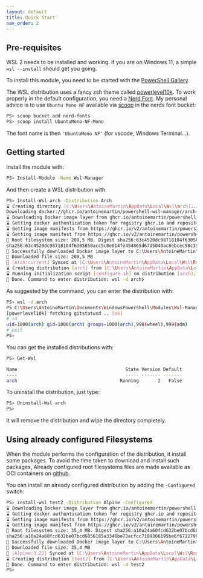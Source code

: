 ```yaml
---
layout: default
title: Quick Start
nav_order: 2
---
```


## Pre-requisites

WSL 2 needs to be installed and working. If you are on Windows 11, a simple
`wsl --install` should get you going.

To install this module, you need to be started with the
[PowerShell Gallery](https://docs.microsoft.com/en-us/powershell/scripting/gallery/getting-started?view=powershell-7.2).

The WSL distribution uses a fancy zsh theme called
[powerlevel10k](https://github.com/romkatv/powerlevel10k). To work properly in
the default configuration, you need a [Nerd Font](https://www.nerdfonts.com/).
My personal advice is to use `Ubuntu Mono NF` available via [scoop](scoop.sh) in
the nerds font bucket:

```bash
PS> scoop bucket add nerd-fonts
PS> scoop install UbuntuMono-NF-Mono
```

The font name is then `'UbuntuMono NF'` (for vscode, Windows Terminal...).

## Getting started

Install the module with:

```bash
PS> Install-Module -Name Wsl-Manager
```

And then create a WSL distribution with:

```bash
PS> Install-Wsl arch -Distribution Arch
⌛ Creating directory [C:\Users\AntoineMartin\AppData\Local\Wsl\arch]...
Downloading docker://ghcr.io/antoinemartin/powershell-wsl-manager/arch-base#latest to C:\Users\AntoineMartin\AppData\Local\Wsl\RootFS\arch.rootfs.tar.gz with filename arch-base
⌛ Downloading Docker image layer from ghcr.io/antoinemartin/powershell-wsl-manager/arch-base:latest...
⌛ Getting docker authentication token for registry ghcr.io and repository antoinemartin/powershell-wsl-manager/arch-base...
⌛ Getting image manifests from https://ghcr.io/v2/antoinemartin/powershell-wsl-manager/arch-base/manifests/latest...
⌛ Getting image manifest from https://ghcr.io/v2/antoinemartin/powershell-wsl-manager/arch-base/manifests/sha256:6cb57ed1bcb10105054b1e301afa5cf8e067dc18e1946c5b5f421e8074acbb3d...
👀 Root filesystem size: 209,5 MB. Digest sha256:63c4520dc98718104f6305850acc5c8e014fe454865d67d5040ac8ebcec98c35. Downloading...
sha256:63c4520dc98718104f6305850acc5c8e014fe454865d67d5040ac8ebcec98c35 (209,5 MB) [======================================================================================================================] 100%
🎉 Successfully downloaded Docker image layer to C:\Users\AntoineMartin\AppData\Local\Wsl\RootFS\arch.rootfs.tar.gz.tmp
👀 Downloaded file size: 209,5 MB
🎉 [Arch:current] Synced at [C:\Users\AntoineMartin\AppData\Local\Wsl\RootFS\arch.rootfs.tar.gz].
⌛ Creating distribution [arch] from [C:\Users\AntoineMartin\AppData\Local\Wsl\RootFS\arch.rootfs.tar.gz]...
⌛ Running initialization script [configure.sh] on distribution [arch]...
🎉 Done. Command to enter distribution: wsl -d arch❯
```

As suggested by the command, you can enter the distribution with:

```bash
PS> wsl -d arch
PS C:\Users\AntoineMartin\Documents\WindowsPowerShell\Modules\Wsl-Manager> wsl -d arch
[powerlevel10k] fetching gitstatusd .. [ok]
# id
uid=1000(arch) gid=1000(arch) groups=1000(arch),998(wheel),999(adm)
# exit
PS>
```

You can get the installed distributions with:

```bash
PS> Get-Wsl

Name                                        State Version Default
----                                        ----- ------- -------
arch                                      Running       2   False
```

To uninstall the distribution, just type:

```bash
PS> Uninstall-Wsl arch
PS>
```

It will remove the distribution and wipe the directory completely.

## Using already configured Filesystems

When the module performs the configuration of the distribution, it install some
packages. To avoid the time taken to download and install such packages, Already
configured root filesystems files are made available as OCI containers on
[github](https://github.com/antoinemartin?tab=packages&repo_name=PowerShell-Wsl-Manager).

You can install an already configured distribution by adding the `-Configured`
switch:

```bash
PS> install-wsl test2 -Distribution Alpine -Configured
⌛ Downloading Docker image layer from ghcr.io/antoinemartin/powershell-wsl-manager/miniwsl-alpine:latest...
⌛ Getting docker authentication token for registry ghcr.io and repository antoinemartin/powershell-wsl-manager/miniwsl-alpine...
⌛ Getting image manifests from https://ghcr.io/v2/antoinemartin/powershell-wsl-manager/miniwsl-alpine/manifests/latest...
⌛ Getting image manifest from https://ghcr.io/v2/antoinemartin/powershell-wsl-manager/miniwsl-alpine/manifests/sha256:ec906d1cb2f8917135a9d1d03dd2719e2ad09527e8d787434f0012688111920d...
👀 Root filesystem size: 35,4 MB. Digest sha256:a10a24a60fcd632be07bcd6856185a3346be72ecfcc7109366195be6f6722798. Downloading...
sha256:a10a24a60fcd632be07bcd6856185a3346be72ecfcc7109366195be6f6722798 (35,4 MB) [=======================================================================================================================] 100%
🎉 Successfully downloaded Docker image layer to C:\Users\AntoineMartin\AppData\Local\Wsl\RootFS\miniwsl.alpine.rootfs.tar.gz.tmp
👀 Downloaded file size: 35,4 MB
🎉 [Alpine:3.22] Synced at [C:\Users\AntoineMartin\AppData\Local\Wsl\RootFS\miniwsl.alpine.rootfs.tar.gz].
⌛ Creating distribution [test2] from [C:\Users\AntoineMartin\AppData\Local\Wsl\RootFS\miniwsl.alpine.rootfs.tar.gz]...
🎉 Done. Command to enter distribution: wsl -d test2
PS>
```
